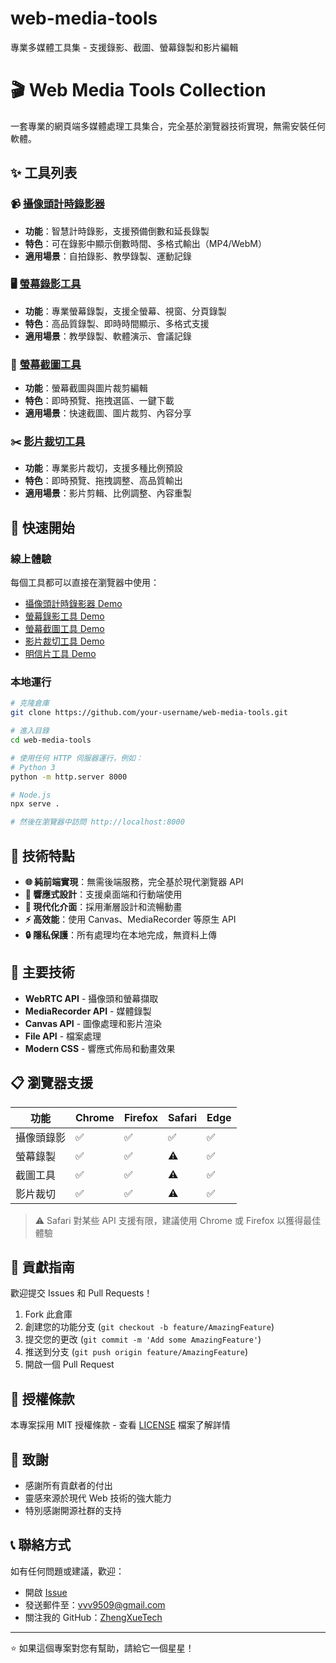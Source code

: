 # web-media-tools
專業多媒體工具集 - 支援錄影、截圖、螢幕錄製和影片編輯
# 🎬 Web Media Tools Collection

一套專業的網頁端多媒體處理工具集合，完全基於瀏覽器技術實現，無需安裝任何軟體。

## ✨ 工具列表

### 📹 [攝像頭計時錄影器](./camera-timer-recorder/)
- **功能**：智慧計時錄影，支援預備倒數和延長錄製
- **特色**：可在錄影中顯示倒數時間、多格式輸出（MP4/WebM）
- **適用場景**：自拍錄影、教學錄製、運動記錄

### 🖥️ [螢幕錄影工具](./screen-recorder/)
- **功能**：專業螢幕錄製，支援全螢幕、視窗、分頁錄製
- **特色**：高品質錄製、即時時間顯示、多格式支援
- **適用場景**：教學錄製、軟體演示、會議記錄

### 📸 [螢幕截圖工具](./screenshot-tool/)
- **功能**：螢幕截圖與圖片裁剪編輯
- **特色**：即時預覽、拖拽選區、一鍵下載
- **適用場景**：快速截圖、圖片裁剪、內容分享

### ✂️ [影片裁切工具](./video-crop-tool/)
- **功能**：專業影片裁切，支援多種比例預設
- **特色**：即時預覽、拖拽調整、高品質輸出
- **適用場景**：影片剪輯、比例調整、內容重製

## 🚀 快速開始

### 線上體驗
每個工具都可以直接在瀏覽器中使用：

- [攝像頭計時錄影器 Demo](https://ZhengXueTech.github.io/web-media-tools/camera-timer-recorder/)
- [螢幕錄影工具 Demo](https://ZhengXueTech.github.io/web-media-tools/screen-recorder/)
- [螢幕截圖工具 Demo](https://ZhengXueTech.github.io/web-media-tools/screenshot-tool/)
- [影片裁切工具 Demo](https://ZhengXueTech.github.io/web-media-tools/video-crop-tool/)
- [明信片工具 Demo](https://ZhengXueTech.github.io/web-media-tools/qrcode-tool/)
### 本地運行
```bash
# 克隆倉庫
git clone https://github.com/your-username/web-media-tools.git

# 進入目錄
cd web-media-tools

# 使用任何 HTTP 伺服器運行，例如：
# Python 3
python -m http.server 8000

# Node.js
npx serve .

# 然後在瀏覽器中訪問 http://localhost:8000
```

## 🔧 技術特點

- **🌐 純前端實現**：無需後端服務，完全基於現代瀏覽器 API
- **📱 響應式設計**：支援桌面端和行動端使用
- **🎨 現代化介面**：採用漸層設計和流暢動畫
- **⚡ 高效能**：使用 Canvas、MediaRecorder 等原生 API
- **🔒 隱私保護**：所有處理均在本地完成，無資料上傳

## 🌟 主要技術

- **WebRTC API** - 攝像頭和螢幕擷取
- **MediaRecorder API** - 媒體錄製
- **Canvas API** - 圖像處理和影片渲染
- **File API** - 檔案處理
- **Modern CSS** - 響應式佈局和動畫效果

## 📋 瀏覽器支援

| 功能 | Chrome | Firefox | Safari | Edge |
|------|--------|---------|--------|------|
| 攝像頭錄影 | ✅ | ✅ | ✅ | ✅ |
| 螢幕錄製 | ✅ | ✅ | ⚠️ | ✅ |
| 截圖工具 | ✅ | ✅ | ⚠️ | ✅ |
| 影片裁切 | ✅ | ✅ | ⚠️ | ✅ |

> ⚠️ Safari 對某些 API 支援有限，建議使用 Chrome 或 Firefox 以獲得最佳體驗

## 🤝 貢獻指南

歡迎提交 Issues 和 Pull Requests！

1. Fork 此倉庫
2. 創建您的功能分支 (`git checkout -b feature/AmazingFeature`)
3. 提交您的更改 (`git commit -m 'Add some AmazingFeature'`)
4. 推送到分支 (`git push origin feature/AmazingFeature`)
5. 開啟一個 Pull Request

## 📄 授權條款

本專案採用 MIT 授權條款 - 查看 [LICENSE](LICENSE) 檔案了解詳情

## 🙏 致謝

- 感謝所有貢獻者的付出
- 靈感來源於現代 Web 技術的強大能力
- 特別感謝開源社群的支持

## 📞 聯絡方式

如有任何問題或建議，歡迎：
- 開啟 [Issue](https://github.com/ZhengXueTech/web-media-tools/issues)
- 發送郵件至：vvv9509@gmail.com
- 關注我的 GitHub：[ZhengXueTech](https://github.com/ZhengXueTech)

---

⭐ 如果這個專案對您有幫助，請給它一個星星！
